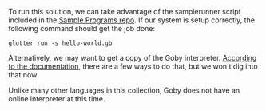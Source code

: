 To run this solution, we can take advantage of the samplerunner script
included in the [Sample Programs repo][2]. If our system is setup
correctly, the following command should get the job done:

```shell
glotter run -s hello-world.gb
```

Alternatively, we may want to get a copy of the Goby interpreter. [According
to the documentation][1], there are a few ways to do that, but we won't 
dig into that now.

Unlike many other languages in this collection, Goby does not have an online 
interpreter at this time.

[1]: https://github.com/goby-lang/goby
[2]: https://github.com/TheRenegadeCoder/sample-programs
